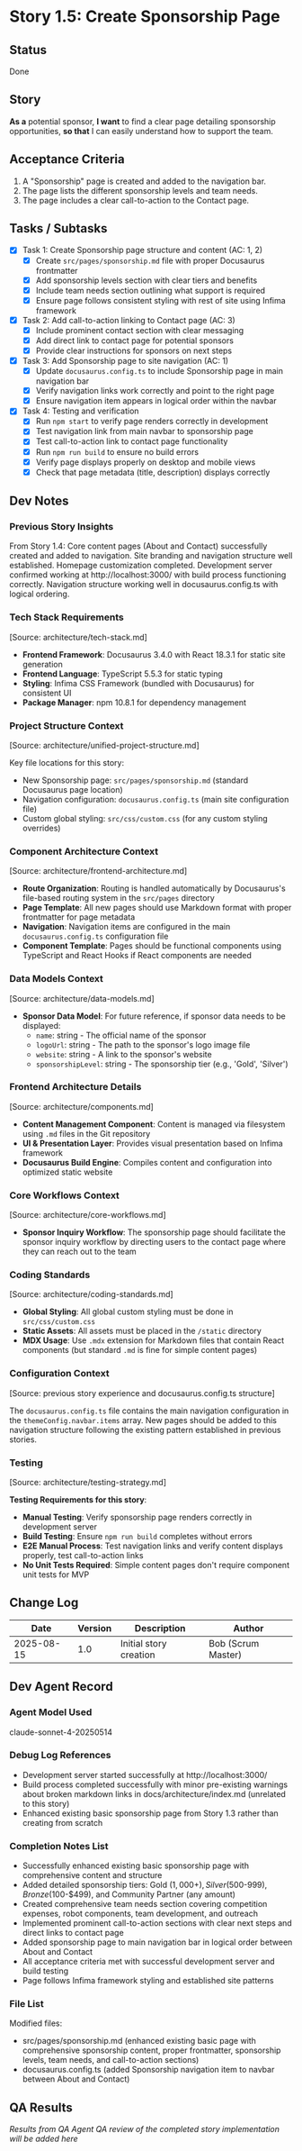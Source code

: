# Story 1.5: Create Sponsorship Page

## Status

Done

## Story

**As a** potential sponsor,
**I want** to find a clear page detailing sponsorship opportunities,
**so that** I can easily understand how to support the team.

## Acceptance Criteria

1. A "Sponsorship" page is created and added to the navigation bar.
2. The page lists the different sponsorship levels and team needs.
3. The page includes a clear call-to-action to the Contact page.

## Tasks / Subtasks

- [x] Task 1: Create Sponsorship page structure and content (AC: 1, 2)
  - [x] Create `src/pages/sponsorship.md` file with proper Docusaurus frontmatter
  - [x] Add sponsorship levels section with clear tiers and benefits
  - [x] Include team needs section outlining what support is required
  - [x] Ensure page follows consistent styling with rest of site using Infima framework
- [x] Task 2: Add call-to-action linking to Contact page (AC: 3)
  - [x] Include prominent contact section with clear messaging
  - [x] Add direct link to contact page for potential sponsors
  - [x] Provide clear instructions for sponsors on next steps
- [x] Task 3: Add Sponsorship page to site navigation (AC: 1)
  - [x] Update `docusaurus.config.ts` to include Sponsorship page in main navigation bar
  - [x] Verify navigation links work correctly and point to the right page
  - [x] Ensure navigation item appears in logical order within the navbar
- [x] Task 4: Testing and verification
  - [x] Run `npm start` to verify page renders correctly in development
  - [x] Test navigation link from main navbar to sponsorship page
  - [x] Test call-to-action link to contact page functionality
  - [x] Run `npm run build` to ensure no build errors
  - [x] Verify page displays properly on desktop and mobile views
  - [x] Check that page metadata (title, description) displays correctly

## Dev Notes

### Previous Story Insights

From Story 1.4: Core content pages (About and Contact) successfully created and added to navigation. Site branding and navigation structure well established. Homepage customization completed. Development server confirmed working at http://localhost:3000/ with build process functioning correctly. Navigation structure working well in docusaurus.config.ts with logical ordering.

### Tech Stack Requirements

[Source: architecture/tech-stack.md]

- **Frontend Framework**: Docusaurus 3.4.0 with React 18.3.1 for static site generation
- **Frontend Language**: TypeScript 5.5.3 for static typing
- **Styling**: Infima CSS Framework (bundled with Docusaurus) for consistent UI
- **Package Manager**: npm 10.8.1 for dependency management

### Project Structure Context

[Source: architecture/unified-project-structure.md]

Key file locations for this story:

- New Sponsorship page: `src/pages/sponsorship.md` (standard Docusaurus page location)
- Navigation configuration: `docusaurus.config.ts` (main site configuration file)
- Custom global styling: `src/css/custom.css` (for any custom styling overrides)

### Component Architecture Context

[Source: architecture/frontend-architecture.md]

- **Route Organization**: Routing is handled automatically by Docusaurus's file-based routing system in the `src/pages` directory
- **Page Template**: All new pages should use Markdown format with proper frontmatter for page metadata
- **Navigation**: Navigation items are configured in the main `docusaurus.config.ts` configuration file
- **Component Template**: Pages should be functional components using TypeScript and React Hooks if React components are needed

### Data Models Context

[Source: architecture/data-models.md]

- **Sponsor Data Model**: For future reference, if sponsor data needs to be displayed:
  - `name`: string - The official name of the sponsor
  - `logoUrl`: string - The path to the sponsor's logo image file
  - `website`: string - A link to the sponsor's website
  - `sponsorshipLevel`: string - The sponsorship tier (e.g., 'Gold', 'Silver')

### Frontend Architecture Details

[Source: architecture/components.md]

- **Content Management Component**: Content is managed via filesystem using `.md` files in the Git repository
- **UI & Presentation Layer**: Provides visual presentation based on Infima framework
- **Docusaurus Build Engine**: Compiles content and configuration into optimized static website

### Core Workflows Context

[Source: architecture/core-workflows.md]

- **Sponsor Inquiry Workflow**: The sponsorship page should facilitate the sponsor inquiry workflow by directing users to the contact page where they can reach out to the team

### Coding Standards

[Source: architecture/coding-standards.md]

- **Global Styling**: All global custom styling must be done in `src/css/custom.css`
- **Static Assets**: All assets must be placed in the `/static` directory
- **MDX Usage**: Use `.mdx` extension for Markdown files that contain React components (but standard `.md` is fine for simple content pages)

### Configuration Context

[Source: previous story experience and docusaurus.config.ts structure]

The `docusaurus.config.ts` file contains the main navigation configuration in the `themeConfig.navbar.items` array. New pages should be added to this navigation structure following the existing pattern established in previous stories.

### Testing

[Source: architecture/testing-strategy.md]

**Testing Requirements for this story**:

- **Manual Testing**: Verify sponsorship page renders correctly in development server
- **Build Testing**: Ensure `npm run build` completes without errors
- **E2E Manual Process**: Test navigation links and verify content displays properly, test call-to-action links
- **No Unit Tests Required**: Simple content pages don't require component unit tests for MVP

## Change Log

| Date       | Version | Description            | Author             |
| ---------- | ------- | ---------------------- | ------------------ |
| 2025-08-15 | 1.0     | Initial story creation | Bob (Scrum Master) |

## Dev Agent Record

### Agent Model Used

claude-sonnet-4-20250514

### Debug Log References

- Development server started successfully at http://localhost:3000/
- Build process completed successfully with minor pre-existing warnings about broken markdown links in docs/architecture/index.md (unrelated to this story)
- Enhanced existing basic sponsorship page from Story 1.3 rather than creating from scratch

### Completion Notes List

- Successfully enhanced existing basic sponsorship page with comprehensive content and structure
- Added detailed sponsorship tiers: Gold ($1,000+), Silver ($500-$999), Bronze ($100-$499), and Community Partner (any amount)
- Created comprehensive team needs section covering competition expenses, robot components, team development, and outreach
- Implemented prominent call-to-action sections with clear next steps and direct links to contact page
- Added sponsorship page to main navigation bar in logical order between About and Contact
- All acceptance criteria met with successful development server and build testing
- Page follows Infima framework styling and established site patterns

### File List

Modified files:

- src/pages/sponsorship.md (enhanced existing basic page with comprehensive sponsorship content, proper frontmatter, sponsorship levels, team needs, and call-to-action sections)
- docusaurus.config.ts (added Sponsorship navigation item to navbar between About and Contact)

## QA Results

_Results from QA Agent QA review of the completed story implementation will be added here_
